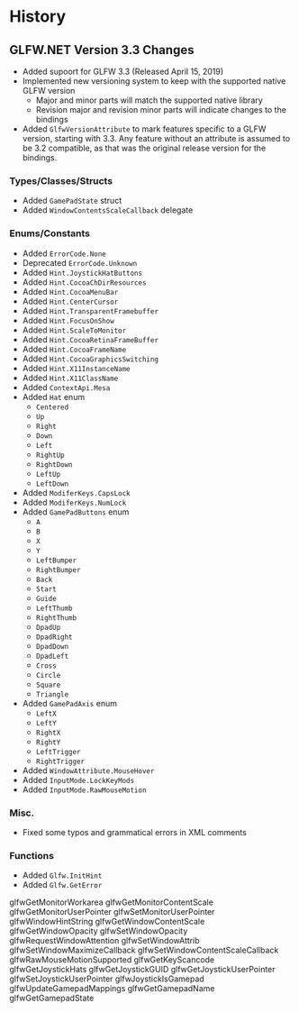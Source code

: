 # History

## GLFW.NET Version 3.3 Changes

* Added supoort for GLFW 3.3 (Released April 15, 2019)
* Implemented new versioning system to keep with the supported native GLFW version
    * Major and minor parts will match the supported native library
    * Revision major and revision minor parts will indicate changes to the bindings
* Added `GlfwVersionAttribute` to mark features specific to a GLFW version, starting with 3.3. Any feature without an attribute is assumed to be 3.2 compatible, as that was the original release version for the bindings.

### Types/Classes/Structs
* Added `GamePadState` struct
* Added `WindowContentsScaleCallback` delegate

### Enums/Constants
* Added `ErrorCode.None`
* Deprecated `ErrorCode.Unknown`
* Added `Hint.JoystickHatButtons`
* Added `Hint.CocoaChDirResources`
* Added `Hint.CocoaMenuBar`
* Added `Hint.CenterCursor`
* Added `Hint.TransparentFramebuffer`
* Added `Hint.FocusOnShow`
* Added `Hint.ScaleToMonitor`
* Added `Hint.CocoaRetinaFrameBuffer`
* Added `Hint.CocoaFrameName`
* Added `Hint.CocoaGraphicsSwitching`
* Added `Hint.X11InstanceName`
* Added `Hint.X11ClassName`
* Added `ContextApi.Mesa`
* Added `Hat` enum
    * `Centered`
    * `Up`
    * `Right`
    * `Down`
    * `Left`
    * `RightUp`
    * `RightDown`
    * `LeftUp`
    * `LeftDown`
* Added `ModiferKeys.CapsLock`
* Added `ModiferKeys.NumLock`
* Added `GamePadButtons` enum
    * `A`
    * `B`
    * `X`
    * `Y`
    * `LeftBumper`
    * `RightBumper`
    * `Back`
    * `Start`
    * `Guide`
    * `LeftThumb`
    * `RightThumb`
    * `DpadUp`
    * `DpadRight`
    * `DpadDown`
    * `DpadLeft`
    * `Cross`
    * `Circle`
    * `Square`
    * `Triangle`
* Added `GamePadAxis` enum
    * `LeftX`       
    * `LeftY`       
    * `RightX`      
    * `RightY`
    * `LeftTrigger`
    * `RightTrigger`
* Added `WindowAttribute.MouseHover`
* Added `InputMode.LockKeyMods`
* Added `InputMode.RawMouseMotion`

### Misc.
* Fixed some typos and grammatical errors in XML comments

### Functions

* Added `Glfw.InitHint`
* Added `Glfw.GetError`









glfwGetMonitorWorkarea
glfwGetMonitorContentScale
glfwGetMonitorUserPointer
glfwSetMonitorUserPointer
glfwWindowHintString
glfwGetWindowContentScale
glfwGetWindowOpacity
glfwSetWindowOpacity
glfwRequestWindowAttention
glfwSetWindowAttrib
glfwSetWindowMaximizeCallback
glfwSetWindowContentScaleCallback
glfwRawMouseMotionSupported
glfwGetKeyScancode
glfwGetJoystickHats
glfwGetJoystickGUID
glfwGetJoystickUserPointer
glfwSetJoystickUserPointer
glfwJoystickIsGamepad
glfwUpdateGamepadMappings
glfwGetGamepadName
glfwGetGamepadState

